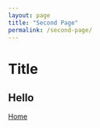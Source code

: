 ```yaml
---
layout: page
title: "Second Page"
permalink: /second-page/
---
```


# Title
## Hello

[Home](https://kwardynski.github.io/)
